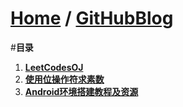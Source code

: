 [Home](http://bbxytl.github.io) / [**GitHubBlog**](https://github.com/bbxytl/bbxytl.github.com/tree/master/blog/README.md#home--githubblog)
=================

#**目录**
1. [**LeetCodesOJ**](https://github.com/bbxytl/LeetCodesOJ/blob/master/README.md#githubblog--leetcodesoj)
2. [**使用位操作符求素数**](https://github.com/bbxytl/Lean_Demos/tree/master/GetPrimes) 
3. [**Android环境搭建教程及资源**](./pages/1_Android环境搭建教程及资源.md) 
